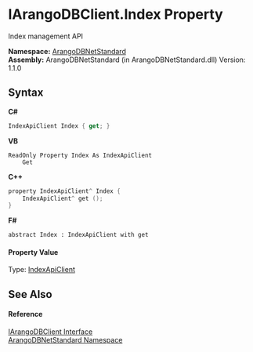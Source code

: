 # IArangoDBClient.Index Property 
 

Index management API

**Namespace:**&nbsp;<a href="069489ce-b545-4054-943a-23b806da64e9">ArangoDBNetStandard</a><br />**Assembly:**&nbsp;ArangoDBNetStandard (in ArangoDBNetStandard.dll) Version: 1.1.0

## Syntax

**C#**<br />
``` C#
IndexApiClient Index { get; }
```

**VB**<br />
``` VB
ReadOnly Property Index As IndexApiClient
	Get
```

**C++**<br />
``` C++
property IndexApiClient^ Index {
	IndexApiClient^ get ();
}
```

**F#**<br />
``` F#
abstract Index : IndexApiClient with get

```


#### Property Value
Type: <a href="456385aa-3025-41d2-ab3c-5f0295e7905a">IndexApiClient</a>

## See Also


#### Reference
<a href="f1dfcddb-16e2-4d32-96b6-9aba6dc06578">IArangoDBClient Interface</a><br /><a href="069489ce-b545-4054-943a-23b806da64e9">ArangoDBNetStandard Namespace</a><br />